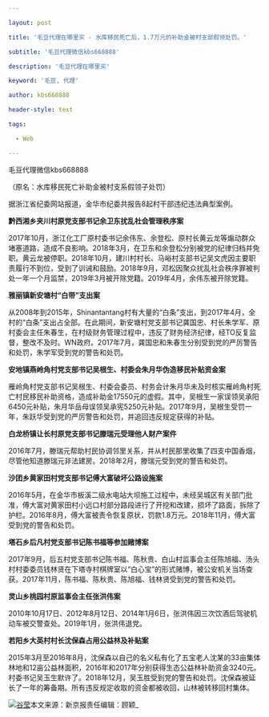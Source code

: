 ---
layout: post
title: '毛豆代理在哪里买 - 水库移民死亡后，1.7万元的补助金被村支部假领处罚。'
subtitle: '毛豆代理微信kbs668888'
description: '毛豆代理在哪里买'
keyword: '毛豆, 代理'
author: kbs668888
header-style: text
tags:
  - Web
---
毛豆代理微信kbs668888

（原名：水库移民死亡补助金被村支系假领子处罚）

据浙江省纪委网站报道，金华市纪委共报告8起村干部违纪违法典型案例。

 **黔西湘乡夹川村原党支部书记余卫东扰乱社会管理秩序案**

2017年10月，浙江化工厂原村委书记余伟东、余登松、原村长黄云龙等煽动群众堵塞道路，造成不良影响。2018年3月，在卫东和余登松分别被党的纪律归档并免职。黄云龙被停职。2018年10月，建川村村长、马峪村支部书记吴文虎因主要职责履行不到位，受到了训诫和鼓励。2018年9月，邓松因聚众扰乱社会秩序罪被判处一年一个月监禁，2019年3月被开除党籍。2019年4月，余伟东被开除党籍。

 **雅丽镇新安塘村“白带”支出案**

从2008年到2015年，Shinantantang村有大量的“白条”支出，到2017年4月，全村的“白条”支出占全部。在此期间，新安塘村党支部书记龚国忠、村长朱学军、原村委会主任朱春生，在村级财务管理过程中，违反了财务经济纪律，经TO反复监督，整改不及时。WN政府。2017年7月，龚国忠和朱春生分别受到党的严厉警告和处罚，朱学军受到党的警告和处罚。

 **安地镇燕岭角村党支部书记吴根生、村委会朱月华伪造移民补贴资金案**

雁岭角村党支部书记吴根生、村委会委员、村务会计朱月华未及时核实雁岭角村死亡村民移民补助资格，造成补助金17550元的虚假。其中，吴根生一家误领吴承阳6450元补贴，朱月华岳母误领吴承宪5250元补贴。2017年9月，吴根生受罚一年，朱跃华受到党的严厉警告和处罚，并追回违反规定获得的补贴。

 **白龙桥镇让长村原党支部书记滕瑞元受理他人财产案件**

2016年7月，滕瑞元帮助村民协调邻里关系，并从村民那里收集了四支中国香烟，尽管他知道滕瑞元非法建房。2018年2月，滕瑞元受到党的警告和处罚。

 **沙团乡黄家田村党支部书记傅大富破坏公路设施案**

2016年5月，在金华市板溪二级水电站大坝施工过程中，未经吴城区有关部门批准，傅大富对黄家田村小远口村部分路段进行了开挖和改建，损坏了路面，拆除了护栏。2016年8月，傅大富被责令恢复原状，罚款1.8万元。2018年11月，傅大富受到党的警告和处罚。

 **塔石乡后凡村党支部书记陈书福等参加赌博案**

2017年9月，后五村党支部书记陈书福、陈秋贵、白山村监事会主任陈旭福、汤头村村委委员钱林贤在下塔寺村棋牌室以“白心宝”的形式赌博，被公安机关当场查获。2017年11月，陈书福、陈秋贵、陈旭福、钱林贤受到党的警告和处罚。

 **灵山乡桃园村原监事会主任张洪伟案**

2010年10月17日、2012年8月12日、2014年1月6日，张洪伟因三次饮酒后驾驶机动车被交警查处。2019年1月，张洪伟退党。

 **若阳乡大英村村长沈保森占用公益林及补贴案**

2015年3月至2016年8月，沈保森以自己的名义私有化了五宝老人沈某的33亩集体林地和12亩公益林面积，2016年和2017年分别获得生态公益林补助资金3240元。村委书记吴玉生默许了。2018年12月，吴玉胜受到党的警告和处罚。沈保森被延长了一年的筹备期。所有违反规定收取的资金都被收回，山林被转移回村集体。

[![谷莹](http://static.ws.126.net/cnews/css13/img/end_news.png)](https://news.163.com/)本文来源：新京报责任编辑：顾颖_

